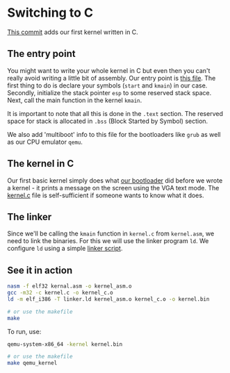 # Switching to C

[This commit](https://github.com/UtkarshMe/Jazz/commit/7eb743b28d8a9797020375b171733160f49d3c54) adds our first kernel written in C.


## The entry point

You might want to write your whole kernel in C but even then you can't really avoid writing a little bit of assembly. Our entry point is [this file](https://github.com/UtkarshMe/Jazz/blob/7eb743b28d8a9797020375b171733160f49d3c54/kernel/kernel.asm). The first thing to do is declare your symbols (`start` and `kmain`) in our case. Secondly, initialize the stack pointer `esp` to some reserved stack space. Next, call the main function in the kernel `kmain`.

It is important to note that all this is done in the `.text` section. The reserved space for stack is allocated in `.bss` (Block Started by Symbol) section.

We also add 'multiboot' info to this file for the bootloaders like `grub` as well as our CPU emulator `qemu`.


## The kernel in C

Our first basic kernel simply does what [our bootloader](boot-loader) did before we wrote a kernel - it prints a message on the screen using the VGA text mode. The [kernel.c](https://github.com/UtkarshMe/Jazz/blob/7eb743b28d8a9797020375b171733160f49d3c54/kernel/kernel.c) file is self-sufficient if someone wants to know what it does.


## The linker

Since we'll be calling the `kmain` function in `kernel.c` from `kernel.asm`, we need to link the binaries. For this we will use the linker program `ld`. We configure `ld` using a simple [linker script](https://github.com/UtkarshMe/Jazz/blob/7eb743b28d8a9797020375b171733160f49d3c54/kernel/linker.ld).


## See it in action

```bash
nasm -f elf32 kernal.asm -o kernel_asm.o
gcc -m32 -c kernel.c -o kernel_c.o
ld -m elf_i386 -T linker.ld kernel_asm.o kernel_c.o -o kernel.bin

# or use the makefile
make
```

To run, use:

```bash
qemu-system-x86_64 -kernel kernel.bin

# or use the makefile
make qemu_kernel
```
